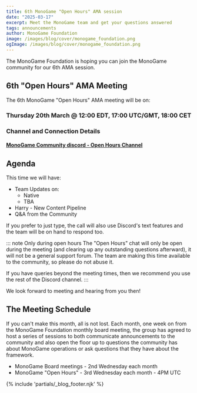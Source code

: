 ```yaml
---
title: 6th MonoGame "Open Hours" AMA session
date: "2025-03-17"
excerpt: Meet the MonoGame team and get your questions answered
tags: announcements
author: MonoGame Foundation
image: /images/blog/cover/monogame_foundation.png
ogImage: /images/blog/cover/monogame_foundation.png
---
```


The MonoGame Foundation is hoping you can join the MonoGame community for our 6th AMA session.

## 6th "Open Hours" AMA Meeting

The 6th MonoGame "Open Hours" AMA meeting will be on:

### Thursday 20th March @ 12:00 EDT, 17:00 UTC/GMT, 18:00 CET

### Channel and Connection Details

#### [MonoGame Community discord - Open Hours Channel](https://discord.gg/y6HDHDK2?event=1343763679803473972)

## Agenda

This time we will have:

* Team Updates on:
  * Native
  * TBA
* Harry - New Content Pipeline
* Q&A from the Community

If you prefer to just type, the call will also use Discord's text features and the team will be on hand to respond too.

::: note Only during open hours
The "Open Hours" chat will only be open during the meeting (and clearing up any outstanding questions afterward), it will not be a general support forum.  The team are making this time available to the community, so please do not abuse it.

If you have queries beyond the meeting times, then we recommend you use the rest of the Discord channel.
:::

We look forward to meeting and hearing from you then!

## The Meeting Schedule

If you can't make this month, all is not lost. Each month, one week on from the MonoGame Foundation monthly board meeting, the group has agreed to host a series of sessions to both communicate announcements to the community and also open the floor up to questions the community has about MonoGame operations or ask questions that they have about the framework.

* MonoGame Board meetings - 2nd Wednesday each month
* MonoGame "Open Hours" - 3rd Wednesday each month - 4PM UTC

{% include 'partials/_blog_footer.njk' %}
